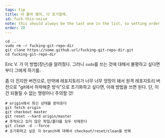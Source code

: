 ```yaml
---
tags: tip
title: 아 몰라 됐어, 다 포기할래.
id: fuck-this-noise
note: this should always be the last one in the list, so setting order to 20 so I don't have to re-name/re-order it
order: 20
---
```


```git
cd ..
sudo rm -r fucking-git-repo-dir
git clone https://some.github.url/fucking-git-repo-dir.git
cd fucking-git-repo-dir
```

Eric V. 가 이 방법(장난)을 알려줬다. 그러니 `sudo`를 쓰는 것에 대해서 불평하고 싶다면 부디 그에게 하기를.

좀 더 진지한 버전으로, 만약에 레포지토리가 너무 너무 엉망이 돼서 원격 레포지토리 버전으로 "git에서 허락해준 방식"으로 초기화하고 싶다면, 아래 방법을 쓰면 된다. 단, 이건 되돌릴 수 없는 명령어니 주의할 것!

```git
# origin에서 최신 상태를 받아온다
git fetch origin
git checkout master
git reset --hard origin/master
# 추적되고 있지 않은 파일/폴더를 모두 삭제한다
git clean -d --force
# 초기화하고 싶은 각 branch에 대해서 checkout/reset/clean을 반복
```